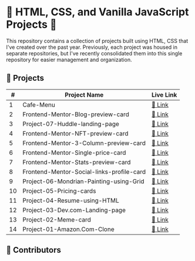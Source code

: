 # 🌟 HTML, CSS, and Vanilla JavaScript Projects 🚀

This repository contains a collection of projects built using HTML, CSS that I've created over the past year. Previously, each project was housed in separate repositories, but I've recently consolidated them into this single repository for easier management and organization.

## 🚀 Projects

| #   | Project Name        | Live Link                                                                                                 |
| --- | ------------------- | --------------------------------------------------------------------------------------------------------- |
| 1   | Cafe-Menu | [🔗 Link](https://aayushyadavz.github.io/Cafe-Menu/)                                                                |
| 2   | Frontend-Mentor-Blog-preview-card | [🔗 Link](https://aayushyadavz.github.io/Frontend-Mentor-Blog-preview-card/)                |
| 3   | Project-07-Huddle-landing-page | [🔗 Link](https://aayushyadavz.github.io/Project-07-Huddle-landing-page/)                      |
| 4   | Frontend-Mentor-NFT-preview-card | [🔗 Link](https://aayushyadavz.github.io/Frontend-Mentor-NFT-preview-card/)                  |
| 5   | Frontend-Mentor-3-Column-preview-card | [🔗 Link](https://aayushyadavz.github.io/Frontend-Mentor-3-Column-preview-card/)        |
| 6   | Frontend-Mentor-Single-price-card | [🔗 Link](https://aayushyadavz.github.io/Frontend-Mentor-Single-price-card/)                |
| 7  | Frontend-Mentor-Stats-preview-card | [🔗 Link](https://aayushyadavz.github.io/Frontend-Mentor-Stats-preview-card/)              |
| 8  | Frontend-Mentor-Social-links-profile-card | [🔗 Link](https://aayushyadavz.github.io/Frontend-Mentor-Social-links-profile-card/)|
| 9  | Project-06-Mondrian-Painting-using-Grid | [🔗 Link](https://aayushyadavz.github.io/Project-06-Mondrian-Painting-using-Grid/)    |
| 10  | Project-05-Pricing-cards | [🔗 Link](https://aayushyadavz.github.io/Project-05-Pricing-cards/)                                |
| 11  | Project-04-Resume-using-HTML | [🔗 Link](https://aayushyadavz.github.io/Project-04-Resume-using-HTML/)                          |
| 12  | Project-03-Dev.com-Landing-page | [🔗 Link](https://aayushyadavz.github.io/Project-03-Dev.com-Landing-page/)                    |
| 13  | Project-02-Meme-card | [🔗 Link](https://aayushyadavz.github.io/Project-02-Meme-card/)                                          |
| 14  | Project-01-Amazon.Com-Clone | [🔗 Link](https://aayushyadavz.github.io/Project-01-Amazon.Com-Clone/)                            |

## 🤝 Contributors
